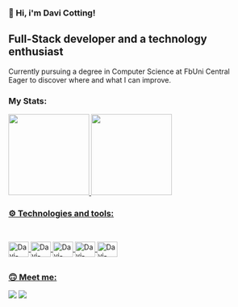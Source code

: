 ### 🤙 Hi, i'm Davi Cotting!
## Full-Stack developer and a technology enthusiast

<p>Currently pursuing a degree in Computer Science at FbUni Central<br>Eager to discover where and what I can improve.</p>
<div style=display: flex"> 

  ### My Stats:
  
<div>
  <a href="https://github.com/davicotting">
  <img height="160em" src="https://github-readme-stats.vercel.app/api?username=davicotting&show_icons=true&theme=github_dark&include_all_commits=true&count_private=true"/>
  <img height="160em" src="https://github-readme-stats.vercel.app/api/top-langs/?username=davicotting&layout=compact&langs_count=16&theme=github_dark"/>
</div>
</div>
    
  ### ⚙️ Technologies and tools:

  ##

<div style=display: inline_block"><br>
  <img align="center" alt="Davi-JavaScript" height="30px" width="40"
  src="https://simpleicons.org/icons/html5.svg"/>
  <img align="center" alt="Davi-JavaScript" height="30px" width="40"
  src="https://simpleicons.org/icons/css3.svg"/>
  <img align="center" alt="Davi-JavaScript" height="30px" width="40"
  src="https://simpleicons.org/icons/javascript.svg"/>
  <img align="center" alt="Davi-JavaScript" height="30px" width="40"
  src="https://simpleicons.org/icons/nodedotjs.svg"/>
  <img align="center" alt="Davi-JavaScript" height="30px" width="40"
  src="https://simpleicons.org/icons/sqlite.svg"/>

</div>

##

### 🙃 Meet me:

<div style=display: inline_block">
  <a href="mailto:khonshu23@gmail.com" target="_blank"><img src="https://img.shields.io/badge/Gmail-D14836?style=for-the-badge&logo=gmail&logoColor=white"></a>
  <a href="instagram.com/cottingdavi" target="_blank"><img src="https://img.shields.io/badge/Instagram-E4405F?style=for-the-badge&logo=instagram&logoColor=white"></a>
</div>
